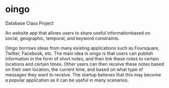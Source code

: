 # oingo
Database Class Project

An website app that allows users to share useful informationbased on social, geographic, temporal, and keyword constraints. 

Oingo borrows ideas from many existing applications such as Foursquare, Twitter, Facebook, etc. The main idea in oingo is that users can publish information in the form of short notes, and then link these notes to certain locations and certain times. Other users can then receive these notes based on their own location, the current time, and based on what type of messages they want to receive. The startup believes that this may become a popular application as it can be useful in many scenarios.

